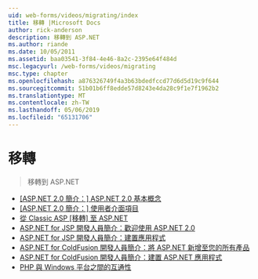 ```yaml
---
uid: web-forms/videos/migrating/index
title: 移轉 |Microsoft Docs
author: rick-anderson
description: 移轉到 ASP.NET
ms.author: riande
ms.date: 10/05/2011
ms.assetid: baa03541-3f84-4e46-8a2c-2395e64f484d
msc.legacyurl: /web-forms/videos/migrating
msc.type: chapter
ms.openlocfilehash: a876326749f4a3b63bdedfccd77d6d5d19c9f644
ms.sourcegitcommit: 51b01b6ff8edde57d8243e4da28c9f1e7f1962b2
ms.translationtype: MT
ms.contentlocale: zh-TW
ms.lasthandoff: 05/06/2019
ms.locfileid: "65131706"
---
```

# <a name="migrating"></a>移轉

> 移轉到 ASP.NET

- [[ASP.NET 2.0 簡介：] ASP.NET 2.0 基本概念](intro-to-aspnet-20-aspnet-20-fundamentals.md)
- [[ASP.NET 2.0 簡介：] 使用者介面項目](intro-to-aspnet-20-user-interface-elements.md)
- [從 Classic ASP [移轉] 至 ASP.NET](migrating-from-classic-asp-to-aspnet.md)
- [ASP.NET for JSP 開發人員簡介：歡迎使用 ASP.NET 2.0](intro-to-aspnet-for-jsp-developers-welcome-to-aspnet-20.md)
- [ASP.NET for JSP 開發人員簡介：建置應用程式](intro-to-aspnet-for-jsp-developers-building-applications.md)
- [ASP.NET for ColdFusion 開發人員簡介：將 ASP.NET 新增至您的所有產品](intro-to-aspnet-for-coldfusion-developers-adding-aspnet-to-your-repertoire.md)
- [ASP.NET for ColdFusion 開發人員簡介：建置 ASP.NET 應用程式](introduction-to-aspnet-for-coldfusion-developers-building-an-aspnet-application.md)
- [PHP 與 Windows 平台之間的互通性](interop-between-php-and-the-windows-platform.md)
